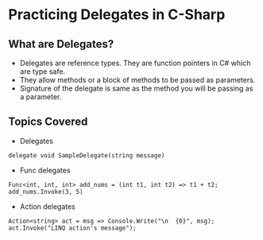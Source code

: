 # Practicing Delegates in C-Sharp  

## What are Delegates?
- Delegates are reference types. They are function pointers in C# which are type safe.
- They allow methods or a block of methods to be passed as parameters.
- Signature of the delegate is same as the method you will be passing as a parameter. 


## Topics Covered
- Delegates
````
delegate void SampleDelegate(string message)
````
- Func delegates

````
Func<int, int, int> add_nums = (int t1, int t2) => t1 + t2;
add_nums.Invoke(3, 5)
````
- Action delegates
````
Action<string> act = msg => Console.Write("\n  {0}", msg);
act.Invoke("LINQ action's message");
````
